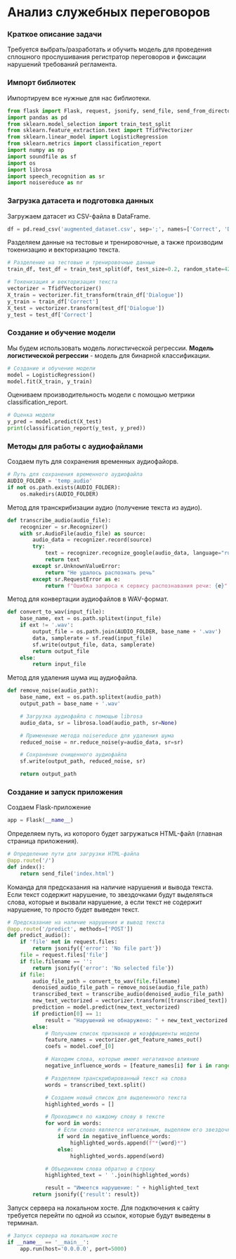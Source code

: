 # Анализ служебных переговоров
### Краткое описание задачи

Требуется выбрать/разработать и обучить модель для проведения сплошного прослушивания регистратор переговоров и фиксации нарушений требований регламента.

### Импорт библиотек

Импортируем все нужные для нас библиотеки.

```python
from flask import Flask, request, jsonify, send_file, send_from_directory
import pandas as pd
from sklearn.model_selection import train_test_split
from sklearn.feature_extraction.text import TfidfVectorizer
from sklearn.linear_model import LogisticRegression
from sklearn.metrics import classification_report
import numpy as np
import soundfile as sf
import os
import librosa
import speech_recognition as sr
import noisereduce as nr
```

### Загрузка датасета и подготовка данных

Загружаем датасет из CSV-файла в DataFrame.

```python
df = pd.read_csv('augmented_dataset.csv', sep=';', names=['Correct', 'Dialogue'])
```

Разделяем данные на тестовые и тренировочные, а также производим токенизацию и векторизацию текста.

```python
# Разделение на тестовые и тренировочные данные
train_df, test_df = train_test_split(df, test_size=0.2, random_state=42)

# Токенизация и векторизация текста
vectorizer = TfidfVectorizer()
X_train = vectorizer.fit_transform(train_df['Dialogue'])
y_train = train_df['Correct']
X_test = vectorizer.transform(test_df['Dialogue'])
y_test = test_df['Correct']
```

### Создание и обучение модели

Мы будем использовать модель логистической регрессии. **Модель логистической регрессии** - модель для бинарной классификации.

```python
# Создание и обучение модели
model = LogisticRegression()
model.fit(X_train, y_train)
```

Оцениваем производительность модели с помощью метрики classification_report.

```python
# Оценка модели
y_pred = model.predict(X_test)
print(classification_report(y_test, y_pred))
```

### Методы для работы с аудиофайлами 

Создаем путь для сохранения временных аудиофайорв.

```python
# Путь для сохранения временного аудиофайла
AUDIO_FOLDER = 'temp_audio'
if not os.path.exists(AUDIO_FOLDER):
    os.makedirs(AUDIO_FOLDER)
```

Метод для транскрибизации аудио (получение текста из аудио).

```python
def transcribe_audio(audio_file):
    recognizer = sr.Recognizer()
    with sr.AudioFile(audio_file) as source:
        audio_data = recognizer.record(source)
        try:
            text = recognizer.recognize_google(audio_data, language="ru-RU")
            return text
        except sr.UnknownValueError:
            return "Не удалось распознать речь"
        except sr.RequestError as e:
            return f"Ошибка запроса к сервису распознавания речи: {e}"
```

Метод для конвертации аудиофайлов в WAV-формат.

```python
def convert_to_wav(input_file):
    base_name, ext = os.path.splitext(input_file)
    if ext != '.wav':
        output_file = os.path.join(AUDIO_FOLDER, base_name + '.wav')
        data, samplerate = sf.read(input_file)
        sf.write(output_file, data, samplerate)
        return output_file
    else:
        return input_file
```

Метод для удаления шума ищ аудиофайла.

```python
def remove_noise(audio_path):
    base_name, ext = os.path.splitext(audio_path)
    output_path = base_name + '.wav'

    # Загрузка аудиофайла с помощью librosa
    audio_data, sr = librosa.load(audio_path, sr=None)

    # Применение метода noisereduce для удаления шума
    reduced_noise = nr.reduce_noise(y=audio_data, sr=sr)

    # Сохранение очищенного аудиофайла
    sf.write(output_path, reduced_noise, sr)

    return output_path
```

### Создание и запуск приложения

Создаем Flask-приложение

```python
app = Flask(__name__)
```

Определяем путь, из которого будет загружаться HTML-файл (главная страница приложения).

```python
# Определение пути для загрузки HTML-файла
@app.route('/')
def index():
    return send_file('index.html')
```

Команда для предсказания на наличие нарушения и вывода текста. Если текст содержит нарушение, то звездочками будут выделяться слова, которые и вызвали нарушение, а если текст не содержит нарушение, то просто будет выведен текст.

```python
# Предсказание на наличие нарушения и вывод текста
@app.route('/predict', methods=['POST'])
def predict_audio():
    if 'file' not in request.files:
        return jsonify({'error': 'No file part'})
    file = request.files['file']
    if file.filename == '':
        return jsonify({'error': 'No selected file'})
    if file:
        audio_file_path = convert_to_wav(file.filename)
        denoised_audio_file_path = remove_noise(audio_file_path)
        transcribed_text = transcribe_audio(denoised_audio_file_path)
        new_text_vectorized = vectorizer.transform([transcribed_text])
        prediction = model.predict(new_text_vectorized)
        if prediction[0] == 1:
            result = "Нарушений не обнаружено: " + new_text_vectorized.toarray().tolist() 
        else:
            # Получаем список признаков и коэффициенты модели
            feature_names = vectorizer.get_feature_names_out()
            coefs = model.coef_[0]

            # Находим слова, которые имеют негативное влияние
            negative_influence_words = [feature_names[i] for i in range(len(feature_names)) if new_text_vectorized[0, i] != 0 and coefs[i] < 0]

            # Разделяем транскрибированный текст на слова
            words = transcribed_text.split()

            # Создаем новый список для выделенного текста
            highlighted_words = []

            # Проходимся по каждому слову в тексте
            for word in words:
                # Если слово является негативным, выделяем его звездочками
                if word in negative_influence_words:
                    highlighted_words.append(f"*{word}*")
                else:
                    highlighted_words.append(word)

            # Объединяем слова обратно в строку
            highlighted_text = ' '.join(highlighted_words)

            result = "Имеется нарушение: " + highlighted_text
        return jsonify({'result': result})
```

Запуск сервера на локальном хосте. Для подключения к сайту требуется перейти по одной из ссылок, которые будут выведены в терминал.

```python
# Запуск сервера на локальном хосте
if __name__ == '__main__':
    app.run(host='0.0.0.0', port=5000)
```
